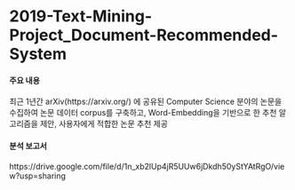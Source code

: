 # 2019-Text-Mining-Project_Document-Recommended-System
<h4>주요 내용</h4>최근 1년간 arXiv(https://arxiv.org/) 에 공유된 Computer Science 분야의 논문을 수집하여 논문 데이터 corpus를 구축하고, Word-Embedding을 기반으로 한 추천 알고리즘을 제안, 사용자에게 적합한 논문 추천 제공<br>
<h4>분석 보고서</h4>https://drive.google.com/file/d/1n_xb2lUp4jR5UUw6jDkdh50yStYAtRgO/view?usp=sharing
